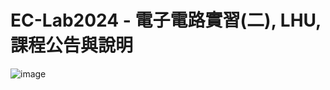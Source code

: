 # EC-Lab2024 - 電子電路實習(二), LHU, 課程公告與說明

![image](https://github.com/s1115161003/ec2024/assets/162564801/74528b4e-7789-448c-bb35-3e192decf15e)

